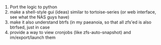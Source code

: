1. Port the logic to python
2. make a shell-style gui (ideas) similar to tortoise-series (or web interface, see what the NAS guys have)
3. make it also understand btrfs (in my paeanoia, so that all zfs'ed is also btrfsed, just in case
4. provide a way to view cronjobs (like zfs-auto-snapshot) and im/export/launch them
